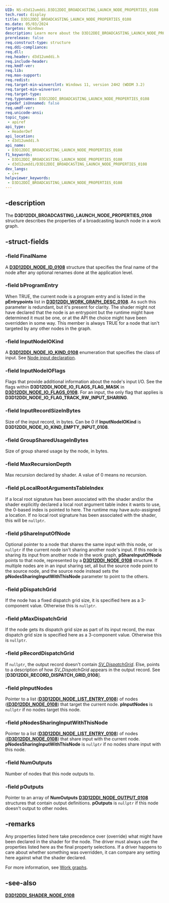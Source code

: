 ```yaml
---
UID: NS:d3d12umddi.D3D12DDI_BROADCASTING_LAUNCH_NODE_PROPERTIES_0108
tech.root: display
title: D3D12DDI_BROADCASTING_LAUNCH_NODE_PROPERTIES_0108
ms.date: 05/03/2024
targetos: Windows
description: Learn more about the D3D12DDI_BROADCASTING_LAUNCH_NODE_PROPERTIES_0108 structure.
prerelease: false
req.construct-type: structure
req.ddi-compliance: 
req.dll: 
req.header: d3d12umddi.h
req.include-header: 
req.kmdf-ver: 
req.lib: 
req.max-support: 
req.redist: 
req.target-min-winverclnt: Windows 11, version 24H2 (WDDM 3.2)
req.target-min-winversvr: 
req.target-type: 
req.typenames: D3D12DDI_BROADCASTING_LAUNCH_NODE_PROPERTIES_0108
typedef_isUnnamed: false
req.umdf-ver: 
req.unicode-ansi: 
topic_type:
 - apiref
api_type:
 - HeaderDef
api_location:
 - d3d12umddi.h
api_name:
 - D3D12DDI_BROADCASTING_LAUNCH_NODE_PROPERTIES_0108
f1_keywords:
 - D3D12DDI_BROADCASTING_LAUNCH_NODE_PROPERTIES_0108
 - d3d12umddi/D3D12DDI_BROADCASTING_LAUNCH_NODE_PROPERTIES_0108
dev_langs:
 - c++
helpviewer_keywords:
 - D3D12DDI_BROADCASTING_LAUNCH_NODE_PROPERTIES_0108
---
```


## -description

The **D3D12DDI_BROADCASTING_LAUNCH_NODE_PROPERTIES_0108** structure describes the properties of a broadcasting launch node in a work graph.

## -struct-fields

### -field FinalName

A [**D3D12DDI_NODE_ID_0108**](ns-d3d12umddi-d3d12ddi_node_id_0108.md) structure that specifies the final name of the node after any optional renames done at the application level.

### -field bProgramEntry

When TRUE, the current node is a program entry and is listed in the **pEntrypoints** list in [**D3D12DDI_WORK_GRAPH_DESC_0108**](ns-d3d12umddi-d3d12ddi_work_graph_desc_0108.md). As such this parameter is redundant, but it's present for clarity. The shader might not have declared that the node is an entrypoint but the runtime might have determined it must be one, or at the API the choice might have been overridden in some way. This member is always TRUE for a node that isn't targeted by any other nodes in the graph.

### -field InputNodeIOKind

A [**D3D12DDI_NODE_IO_KIND_0108**](ne-d3d12umddi-d3d12ddi_node_io_kind_0108.md) enumeration that specifies the class of input. See [Node input declaration](https://github.com/microsoft/DirectX-Specs/blob/master/d3d/WorkGraphs.md#node-input-declaration).

### -field InputNodeIOFlags

Flags that provide additional information about the node's input I/O. See the flags within **D3D12DDI_NODE_IO_FLAGS_FLAG_MASK** in [**D3D12DDI_NODE_IO_FLAGS_0108**](ne-d3d12umddi-d3d12ddi_node_io_flags_0108.md). For an input, the only flag that applies is **D3D12DDI_NODE_IO_FLAG_TRACK_RW_INPUT_SHARING**.

### -field InputRecordSizeInBytes

Size of the input record, in bytes. Can be 0 if **InputNodeIOKind** is **D3D12DDI_NODE_IO_KIND_EMPTY_INPUT_0108**.

### -field GroupSharedUsageInBytes

Size of group shared usage by the node, in bytes.

### -field MaxRecursionDepth

Max recursion declared by shader. A value of 0 means no recursion.

### -field pLocalRootArgumentsTableIndex

If a local root signature has been associated with the shader and/or the shader explicitly declared a local root argument table index it wants to use, the 0-based index is pointed to here. The runtime may have auto-assigned a location. If no local root signature has been associated with the shader, this will be ```nullptr```.

### -field pShareInputOfNode

Optional pointer to a node that shares the same input with this node, or ```nullptr``` if the current node isn't sharing another node's input. If this node is sharing its input from another node in the work graph, **pShareInputOfNode** points to that node, represented by a [**D3D12DDI_NODE_0108**](ns-d3d12umddi-d3d12ddi_node_0108.md) structure. If multiple nodes are in an input sharing set, all but the source node point to the source node, and the source node instead sets the **pNodesSharingInputWithThisNode** parameter to point to the others.

### -field pDispatchGrid

If the node has a fixed dispatch grid size, it is specified here as a 3-component value. Otherwise this is ```nullptr```.

### -field pMaxDispatchGrid

If the node gets its dispatch grid size as part of its input record, the max dispatch grid size is specified here as a 3-component value. Otherwise this is ```nullptr```.

### -field pRecordDispatchGrid

If ```nullptr```, the output record doesn't contain [*SV_DispatchGrid*](https://github.com/microsoft/DirectX-Specs/blob/master/d3d/WorkGraphs.md#sv_dispatchgrid). Else, points to a description of how *SV_DispatchGrid* appears in the output record. See [**D3D12DDI_RECORD_DISPATCH_GRID_0108**].

### -field pInputNodes

Pointer to a list ([**D3D12DDI_NODE_LIST_ENTRY_0108**](ns-d3d12umddi-d3d12ddi_node_list_entry_0108.md)) of nodes ([**(D3D12DDI_NODE_0108**](ns-d3d12umddi-d3d12ddi_node_0108.md)) that target the current node. **pInputNodes** is ```nullptr``` if no nodes target this node.

### -field pNodesSharingInputWithThisNode

Pointer to a list ([**D3D12DDI_NODE_LIST_ENTRY_0108**](ns-d3d12umddi-d3d12ddi_node_list_entry_0108.md)) of nodes ([**(D3D12DDI_NODE_0108**](ns-d3d12umddi-d3d12ddi_node_0108.md)) that share input with the current node. **pNodesSharingInputWithThisNode** is ```nullptr``` if no nodes share input with this node.

### -field NumOutputs

Number of nodes that this node outputs to.

### -field pOutputs

Pointer to an array of **NumOutputs** [**D3D12DDI_NODE_OUTPUT_0108**](ns-d3d12umddi-d3d12ddi_node_output_0108.md) structures that contain output definitions. **pOutputs** is ```nullptr``` if this node doesn't output to other nodes.

## -remarks

Any properties listed here take precedence over (override) what might have been declared in the shader for the node. The driver must always use the properties listed here as the final property selections. If a driver happens to care about whether something was overridden, it can compare any setting here against what the shader declared.

For more information, see [Work graphs](/windows-hardware/drivers/display/work-graphs).

## -see-also

[**D3D12DDI_SHADER_NODE_0108**](ns-d3d12umddi-d3d12ddi_shader_node_0108.md)
